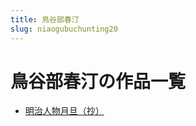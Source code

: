 ```yaml
---
title: 鳥谷部春汀
slug: niaogubuchunting20
---
```


# 鳥谷部春汀の作品一覧

- [明治人物月旦（抄）](mingzhirenwuyuedanchaod4)
